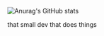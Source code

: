 <a href="https://github.com/Obimydudee/Obimydudee">
<img alt="" src="https://komarev.com/ghpvc/?username=Obimydudee&style=flat-square&color=7a0de0">
</a>

![Anurag's GitHub stats](https://github-readme-stats.vercel.app/api?username=Obimydudee&count_private=true&show_icons=true&bg_color=121212&title_color=7f00ff&text_color=cccccc&icon_color=ac07bf&border_color=7f00ff)



that small dev that does things
